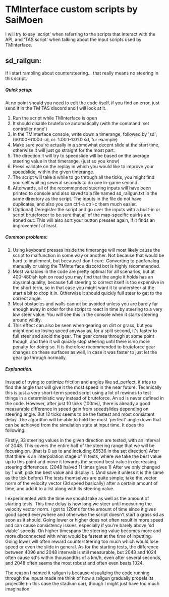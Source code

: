 # TMInterface custom scripts by SaiMoen
I will try to say 'script' when referring to the scripts that interact with the API, and 'TAS script' when talking about the input scripts used by TMInterface.

## sd_railgun:
If I start rambling about countersteering... that really means no steering in this script.

##### Quick setup:
At no point should you need to edit the code itself, if you find an error, just send it in the TM TAS discord and I will look at it.

1. Run the script while TMInterface is open
2. It should disable bruteforce automatically (with the command 'set controller none')
3. In the TMInterface console, write down a timerange, followed by 'sd'; (60100-61000 sd, or: 1:00.1-1:01.0 sd, for example)
4. Make sure you're actually in a somewhat decent slide at the start time, otherwise it will just go straight for the most part.
5. The direction it will try to speedslide will be based on the average steering value in that timerange. (just so you know)
6. Press validate on the replay in which you would like to improve your speedslide, within the given timerange.
7. The script will take a while to go through all the ticks, you might find yourself waiting several seconds to do one in-game second.
8. Afterwards, all of the recommended steering inputs will have been printed to console and also saved to a file named sd_railgun.txt in the same directory as the script. The inputs in the file do not have duplicates, and also you can ctrl-a ctrl-c them much easier.
9. (Optional) Deregister the script and go over the inputs with a built-in or script bruteforcer to be sure that all of the map-specific quirks are ironed out. This will also sort your button presses again, if it finds an improvement at least.

##### Common problems:
1. Using keyboard presses inside the timerange will most likely cause the script to malfunction in some way or another. Not because that would be hard to implement, but because I don't care. Converting to pad/analog manually or using the TMInterface discord bot is highly recommended.
2. Most variables in the code are pretty optimal for all scenarios, but at 400-480ish kph on road you may find that the angle it holds has an abysmal quality, because full steering to correct itself is too expensive in the short term, so in that case you might want it to understeer at the start a bit to drop it in. Otherwise it should quickly full steer to get to the correct angle.
3. Most obstacles and walls cannot be avoided unless you are barely far enough away in order for the script to react in time by steering to a very low steer value. You will see this in the console when it starts steering around wildly.
4. This effect can also be seen when gearing on dirt or grass, but you might end up losing speed anyway as, for a split second, it's faster to full steer and avoid the gear. The gear comes through at some point though, and then it will quickly stop steering until there is no more penalty for doing so. It is therefore recommended to bruteforce gear changes on these surfaces as well, in case it was faster to just let the gear go through normally.

##### Explanation:
Instead of trying to optimize friction and angles like sd_perfect, it tries to find the angle that will give it the most speed in the near future.
Technically this is just a very short-term speed script using a lot of rewinds to test things in a deterministic way instead of bruteforce.
An sd is never defined in the code. However, after just 10 ticks (100ms), there is already a good measurable difference in speed gain from speedslides depending on steering angle. But 12 ticks seems to be the fastest and most consistent delay.
The algorithm will be able to hold the most 'perfect' angle down that can be achieved from the simulation state at input time. It does the following:

Firstly, 33 steering values in the given direction are tested, with an interval of 2048. This covers the entire half of the steering range that we will be focusing on. (that is 0 up to and including 65536 in the set direction)
After that there is an interpolation stage of 11 tests, where we take the best value up to this point and move it towards the second best value in decreasing steering differences. (2048 halved 11 times gives 1)
After we only changed by 1 unit, pick the best value and display it. (And save it unless it is the same as the tick before)
The tests themselves are quite simple; take the vector norm of the velocity vector (3d speed basically) after a certain amount of time, and add it to a list along with its steering value.

I experimented with the time we should take as well as the amount of starting tests. This time delay is how long we steer until measuring the velocity vector norm. I got to 120ms for the amount of time since it gives good speed everywhere and otherwise the script doesn't start a grass sd as soon as it should. Going lower or higher does not often result in more speed and can cause consistency issues, especially if you're barely above 'sd viable' speeds. On higher timespans the steering value becomes more and more disconnected with what would be fastest at the time of inputting. Going lower will often reward countersteering too much which would lose speed or even the slide in general. As for the starting tests, the difference between 4096 and 2048 intervals is still measurable, but 2048 and 1024 often cause sd's within thousandths of a km/h, even after several seconds, and 2048 often seems the most robust and often even beats 1024.

The reason I named it railgun is because visualizing the code running through the inputs made me think of how a railgun gradually propels its projectile (in this case the stadium car), though I might just have too much imagination.
